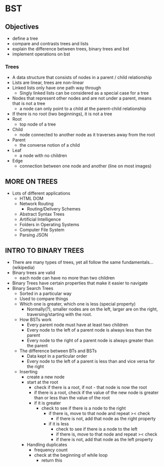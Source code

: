 # BST

## Objectives

- define a tree
- compare and contrasts trees and lists
- explain the difference between trees, binary trees and bst
- implement operations on bst

### Trees

- A data structure that consists of nodes in a parent / child relationship
- Lists are linear, trees are non-linear
- Linked lists only have one path way through
  - Singly linked lists can be considered as a special case for a tree
- Nodes that represent other nodes and are not under a parent, means that is not a tree
  - a node can only point to a child at the parent-child relationship
- If there is no root (two beginnings), it is not a tree
- Root
  - top node of a tree
- Child
  - node connected to another node as it traverses away from the root
- Parent
  - the converse notion of a child
- Leaf
  - a node with no children
- Edge
  - connection between one node and another (line on most images)

## MORE ON TREES

- Lots of different applications
  - HTML DOM
  - Network Routing
    - Routing/Delivery Schemes
  - Abstract Syntax Trees
  - Artificial Intelligence
  - Folders in Operating Systems
  - Computer File System
  - Parsing JSON

## INTRO TO BINARY TREES

- There are many types of trees, yet all follow the same fundamentals... (wikipedia)
- Binary trees are valid
  - each node can have no more than two children
- Binary Trees have certain properties that make it easier to navigate
- Binary Search Trees
  - Sorted in a particular way
  - Used to compare things
  - Which one is greater, which one is less (special property)
    - Normally(?), smaller nodes are on the left, larger are on the right, traversing/starting with the root.
  - How BSTs work
    - Every parent node must have at least two children
    - Every node to the left of a parent node is always less than the parent
    - Every node to the right of a parent node is always greater than the parent
  - The difference between BTs and BSTs
    - Data kept in a particular order
    - Every node to the left of a parent is less than and vice versa for the right
  - Inserting
    - create a new node
    - start at the root
      - check if there is a root, if not - that node is now the root
      - if there is a root, check if the value of the new node is greater than or less than the value of the root
      - if it is greater
        - check to see if there is a node to the right
          - if there is, move to that node and repeat >< check
            - if there is not, add that node as the right property
          - if it is less
            - check to see if there is a node to the left
            - if there is, move to that node and repeat >< check
            - if there is not, add that node as the left property
    - Handling duplicates
      - frequency count
      - check at the beginning of while loop
        - return this
